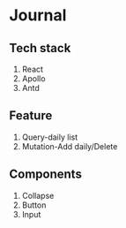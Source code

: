 # Journal
## Tech stack
 1. React  
 2. Apollo
 3. Antd
## Feature
 1. Query-daily list  
 2. Mutation-Add daily/Delete
## Components
 1. Collapse  
 2. Button  
 3. Input  
